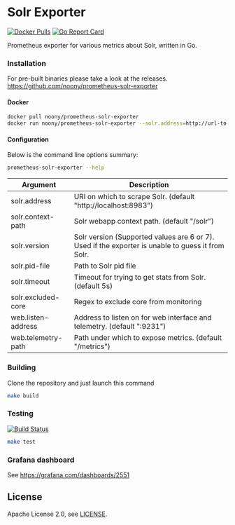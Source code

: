 # Solr Exporter

[![Docker Pulls](https://img.shields.io/docker/pulls/noony/prometheus-solr-exporter.svg?maxAge=604800)](https://hub.docker.com/r/noony/prometheus-solr-exporter)
[![Go Report Card](https://goreportcard.com/badge/github.com/noony/prometheus-solr-exporter)](https://goreportcard.com/report/github.com/noony/prometheus-solr-exporter)

Prometheus exporter for various metrics about Solr, written in Go.

### Installation

For pre-built binaries please take a look at the releases.  
https://github.com/noony/prometheus-solr-exporter

#### Docker

```bash
docker pull noony/prometheus-solr-exporter
docker run noony/prometheus-solr-exporter --solr.address=http://url-to-solr:port
```

#### Configuration

Below is the command line options summary:

```bash
prometheus-solr-exporter --help
```

| Argument              | Description |
| --------              | ----------- |
| solr.address          | URI on which to scrape Solr. (default "http://localhost:8983") |
| solr.context-path     | Solr webapp context path. (default "/solr") |
| solr.version          | Solr version (Supported values are 6 or 7). Used if the exporter is unable to guess it from Solr. |
| solr.pid-file         | Path to Solr pid file |
| solr.timeout          | Timeout for trying to get stats from Solr. (default 5s) |
| solr.excluded-core    | Regex to exclude core from monitoring|
| web.listen-address    | Address to listen on for web interface and telemetry. (default ":9231")|
| web.telemetry-path    | Path under which to expose metrics. (default "/metrics")|

### Building

Clone the repository and just launch this command
```bash
make build
```

### Testing

[![Build Status](https://travis-ci.org/noony/prometheus-solr-exporter.png?branch=master)][travisci]

```bash
make test
```

[travisci]: https://travis-ci.org/noony/prometheus-solr-exporter

### Grafana dashboard

See https://grafana.com/dashboards/2551

## License

Apache License 2.0, see [LICENSE](https://github.com/noony/prometheus-solr-exporter/blob/master/LICENSE).
